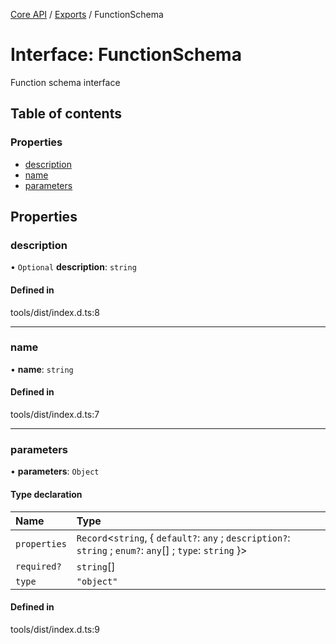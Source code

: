 [Core API](../../) / [Exports](../modules) / FunctionSchema

# Interface: FunctionSchema

Function schema interface

## Table of contents

### Properties

- [description](FunctionSchema#description)
- [name](FunctionSchema#name)
- [parameters](FunctionSchema#parameters)

## Properties

### description

• `Optional` **description**: `string`

#### Defined in

tools/dist/index.d.ts:8

___

### name

• **name**: `string`

#### Defined in

tools/dist/index.d.ts:7

___

### parameters

• **parameters**: `Object`

#### Type declaration

| Name | Type |
| :------ | :------ |
| `properties` | `Record`\<`string`, \{ `default?`: `any` ; `description?`: `string` ; `enum?`: `any`[] ; `type`: `string`  }\> |
| `required?` | `string`[] |
| `type` | ``"object"`` |

#### Defined in

tools/dist/index.d.ts:9
